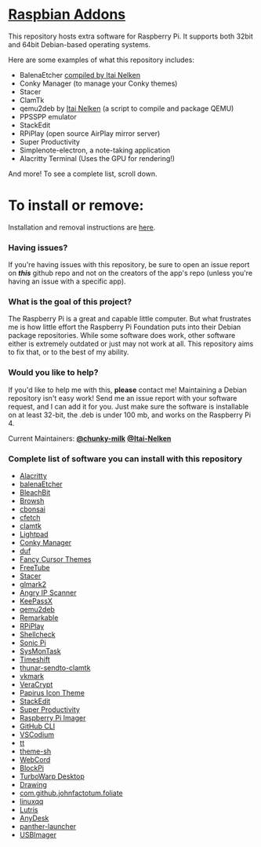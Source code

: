 # [Raspbian Addons](http://chunky-milk.github.io/raspbian-addons/)
This repository hosts extra software for Raspberry Pi. It supports both 32bit and 64bit Debian-based operating systems.

Here are some examples of what this repository includes:
- BalenaEtcher [compiled by Itai Nelken](http://github.com/Itai-Nelken/Etcher-arm-32-64)
- Conky Manager (to manage your Conky themes)
- Stacer
- ClamTk
- qemu2deb by [Itai Nelken](https://github.com/Itai-Nelken/qemu2deb) (a script to compile and package QEMU)
- PPSSPP emulator
- StackEdit
- RPiPlay (open source AirPlay mirror server)
- Super Productivity
- Simplenote-electron, a note-taking application
- Alacritty Terminal (Uses the GPU for rendering!)

And more! To see a complete list, scroll down.

# To install or remove:
Installation and removal instructions are [here](https://chunky-milk.github.io/raspbian-addons/).


### Having issues?
If you're having issues with this repository, be sure to open an issue report on ***this*** github repo and not on the creators of the app's repo (unless you're having an issue with a specific app).

### What is the goal of this project?
The Raspberry Pi is a great and capable little computer. But what frustrates me is how little effort the Raspberry Pi Foundation puts into their Debian package repositories. While some software does work, other software either is extremely outdated or just may not work at all. This repository aims to fix that, or to the best of my ability.

### Would you like to help?
If you'd like to help me with this, **please** contact me! Maintaining a Debian repository isn't easy work! Send me an issue report with your software request, and I can add it for you. Just make sure the software is installable on at least 32-bit, the .deb is under 100 mb, and works on the Raspberry Pi 4.

Current Maintainers: [**@chunky-milk**](https://github.com/chunky-milk) [**@Itai-Nelken**](https://github.com/Itai-Nelken/)

### Complete list of software you can install with this repository
- [Alacritty](https://github.com/alacritty/alacritty)
- [balenaEtcher](https://github.com/Itai-Nelken/Etcher-arm-32-64)
- [BleachBit](https://github.com/bleachbit/bleachbit)
- [Browsh](https://github.com/browsh-org/browsh)
- [cbonsai](https://gitlab.com/jallbrit/cbonsai)
- [cfetch](https://github.com/clieg/cfetch.git)
- [clamtk](https://github.com/dave-theunsub/clamtk)
- [Lightpad](https://github.com/libredeb/lightpad)
- [Conky Manager](https://github.com/teejee2008/conky-manager)
- [duf](https://github.com/muesli/duf)
- [Fancy Cursor Themes](https://github.com/chunky-milk/cursor-themes)
- [FreeTube](https://github.com/FreeTubeApp/FreeTube)
- [Stacer](https://github.com/oguzhaninan/Stacer)
- [glmark2](https://github.com/glmark2/glmark2)
- [Angry IP Scanner](https://github.com/angryip/ipscan)
- [KeePassX](https://github.com/keepassx/keepassx)
- [qemu2deb](https://github.com/Itai-Nelken/qemu2deb)
- [Remarkable](https://github.com/jamiemcg/Remarkable)
- [RPiPlay](https://github.com/FD-/RPiPlay)
- [Shellcheck](https://github.com/koalaman/shellcheck)
- [Sonic Pi](https://github.com/sonic-pi-net/sonic-pi)
- [SysMonTask](https://github.com/KrispyCamel4u/SysMonTask)
- [Timeshift](https://github.com/teejee2008/timeshift)
- [thunar-sendto-clamtk](https://github.com/dave-theunsub/thunar-sendto-clamtk)
- [vkmark](https://github.com/vkmark/vkmark)
- [VeraCrypt](https://sourceforge.net/projects/veracrypt/)
- [Papirus Icon Theme](https://github.com/PapirusDevelopmentTeam/papirus-icon-theme)
- [StackEdit](https://github.com/benweet/stackedit)
- [Super Productivity](https://github.com/johannesjo/super-productivity)
- [Raspberry Pi Imager](https://github.com/raspberrypi/rpi-imager)
- [GitHub CLI](https://github.com/cli/cli)
- [VSCodium](https://github.com/VSCodium/VSCodium)
- [tt](https://github.com/lemnos/tt)
- [theme-sh](https://github.com/lemnos/theme.sh)
- [WebCord](https://github.com/SpacingBat3/electron-discord-webapp)
- [BlockPi](https://github.com/alienzhangyw/BlockPi)
- [TurboWarp Desktop](https://github.com/TurboWarp/desktop)
- [Drawing](https://launchpad.net/~cartes/+archive/ubuntu/drawing/+packages)
- [com.github.johnfactotum.foliate](https://github.com/johnfactotum/foliate)
- [linuxqq](https://im.qq.com/linuxqq/download.html)
- [Lutris](http://download.opensuse.org/repositories/home:/strycore/Raspbian_10/)
- [AnyDesk](http://download.anydesk.com/rpi/)
- [panther-launcher](https://gitlab.com/rastersoft/panther_launcher)
- [USBImager](https://gitlab.com/bztsrc/usbimager/)
